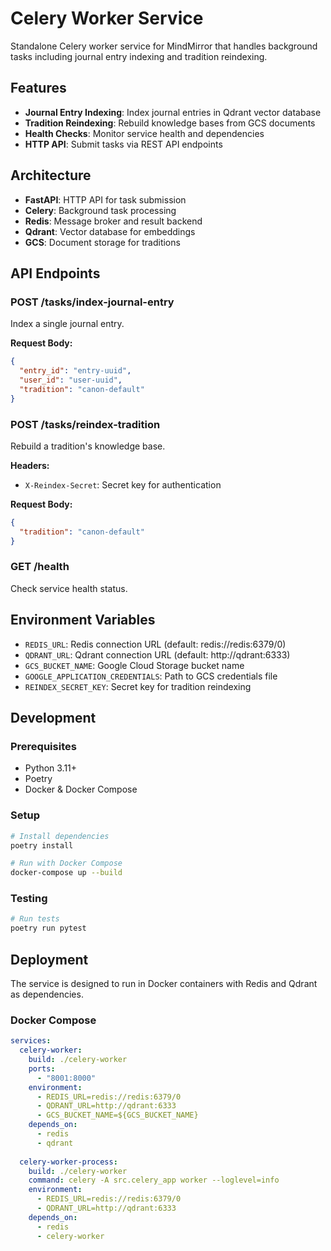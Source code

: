 # Celery Worker Service

Standalone Celery worker service for MindMirror that handles background tasks including journal entry indexing and tradition reindexing.

## Features

- **Journal Entry Indexing**: Index journal entries in Qdrant vector database
- **Tradition Reindexing**: Rebuild knowledge bases from GCS documents
- **Health Checks**: Monitor service health and dependencies
- **HTTP API**: Submit tasks via REST API endpoints

## Architecture

- **FastAPI**: HTTP API for task submission
- **Celery**: Background task processing
- **Redis**: Message broker and result backend
- **Qdrant**: Vector database for embeddings
- **GCS**: Document storage for traditions

## API Endpoints

### POST /tasks/index-journal-entry
Index a single journal entry.

**Request Body:**
```json
{
  "entry_id": "entry-uuid",
  "user_id": "user-uuid", 
  "tradition": "canon-default"
}
```

### POST /tasks/reindex-tradition
Rebuild a tradition's knowledge base.

**Headers:**
- `X-Reindex-Secret`: Secret key for authentication

**Request Body:**
```json
{
  "tradition": "canon-default"
}
```

### GET /health
Check service health status.

## Environment Variables

- `REDIS_URL`: Redis connection URL (default: redis://redis:6379/0)
- `QDRANT_URL`: Qdrant connection URL (default: http://qdrant:6333)
- `GCS_BUCKET_NAME`: Google Cloud Storage bucket name
- `GOOGLE_APPLICATION_CREDENTIALS`: Path to GCS credentials file
- `REINDEX_SECRET_KEY`: Secret key for tradition reindexing

## Development

### Prerequisites
- Python 3.11+
- Poetry
- Docker & Docker Compose

### Setup
```bash
# Install dependencies
poetry install

# Run with Docker Compose
docker-compose up --build
```

### Testing
```bash
# Run tests
poetry run pytest
```

## Deployment

The service is designed to run in Docker containers with Redis and Qdrant as dependencies.

### Docker Compose
```yaml
services:
  celery-worker:
    build: ./celery-worker
    ports:
      - "8001:8000"
    environment:
      - REDIS_URL=redis://redis:6379/0
      - QDRANT_URL=http://qdrant:6333
      - GCS_BUCKET_NAME=${GCS_BUCKET_NAME}
    depends_on:
      - redis
      - qdrant
  
  celery-worker-process:
    build: ./celery-worker
    command: celery -A src.celery_app worker --loglevel=info
    environment:
      - REDIS_URL=redis://redis:6379/0
      - QDRANT_URL=http://qdrant:6333
    depends_on:
      - redis
      - celery-worker
``` 